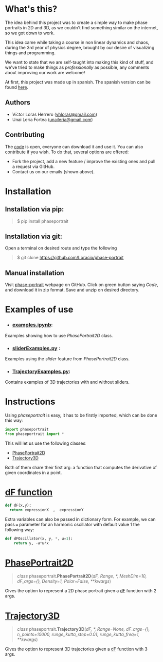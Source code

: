 # What's this?
The idea behind this project was to create a simple way to make phase portraits in 2D and 3D, as we couldn't find something similar on the internet, so we got down to work.

This idea came while taking a course in non linear dynamics and chaos, during the 3rd year of physics degree, brought by our desire of visualizing things and programming.

We want to state that we are self-taught into making this kind of stuff, and we've tried to make things as *professionally* as possible, any comments about improving our work are welcome!

At first, this project was made up in spanish. The spanish version can be found [here](https://github.com/Loracio/retrato-de-fases).
## Authors

- Víctor Loras Herrero (vhloras@gmail.com)
- Unai Lería Fortea (unaileria@gmail.com)

## Contributing
The [code](#files) is open, everyone can download it and use it. You can also contribute if you wish. To do that, several options are offered:

* Fork the project, add a new feature / improve the existing ones and pull a request via GitHub.
* Contact us on our emails (shown above).

# Installation
## Installation via pip:
> $ pip install phaseportrait

## Installation via git:
Open a terminal on desired route and type the following
> $ git clone https://github.com/Loracio/phase-portrait

## Manual installation
Visit [phase-portrait](https://github.com/Loracio/phase-portrait) webpage on GitHub. Click on green button saying *Code*, and download it in zip format.
Save and unzip on desired directory.

# Examples of use
- ### [examples.ipynb](examples/examples.ipynb):
Examples showing how to use *PhasePortrait2D* class.

- ### [sliderExamples.py](examples/sliderExamples.py) :
Examples using the *slider* feature from *PhasePortrait2D* class.

- ### [TrajectoryExamples.py](examples/TrajectoryExamples.py):
Contains examples of 3D trajectories with and without sliders.

# Instructions
Using *phaseportrait* is easy, it has to be firstly imported, which can be done this way:
```python
import phaseportrait
from phaseportrait import *
```
This will let us use the following classes:
- [PhasePortrait2D](.readme/phaseportrait2d.md)
- [Trajectory3D](.readme/trajectory3d.md)

Both of them share their first arg: a function that computes the derivative of given coordinates in a point.

# [dF function](.readme/dFfunction.md)
```python
def dF(x,y):
  return expressionX  ,  expressionY
```

Extra variables can also be passed in dictionary form. For example, we can pass `ω` parameter for an harmonic oscillator with default value 1 the following way:
```python
def dFOscillator(x, y, *, ω=1):
    return y, -ω*ω*x
```

# [PhasePortrait2D](.readme/phaseportrait2d.md)
> *class* phaseportrait.**PhasePortrait2D**(*dF, Range, \*, MeshDim=10, dF_args={}, Density=1, Polar=False, \*\*kwargs*)

Gives the option to represent a 2D phase portrait given a [dF](.readme/dFfunction.md) function with 2 args.

# [Trajectory3D](.readme/trajectory3d.md)
> *class* phaseportrait.**Trajectory3D**(*dF, \*, Range=None, dF_args={}, n_points=10000, runge_kutta_step=0.01, runge_kutta_freq=1, \*\*kwargs*)

Gives the option to represent 3D trajectories given a [dF](.readme/dFfunction.md) function with 3 args.

